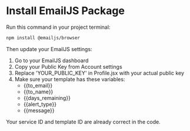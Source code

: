 # Install EmailJS Package

Run this command in your project terminal:

```bash
npm install @emailjs/browser
```

Then update your EmailJS settings:

1. Go to your EmailJS dashboard
2. Copy your Public Key from Account settings
3. Replace 'YOUR_PUBLIC_KEY' in Profile.jsx with your actual public key
4. Make sure your template has these variables:
   - {{to_email}}
   - {{to_name}} 
   - {{days_remaining}}
   - {{alert_type}}
   - {{message}}

Your service ID and template ID are already correct in the code.